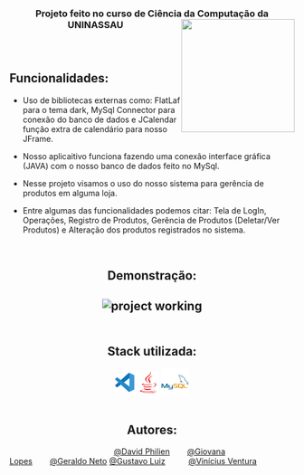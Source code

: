 
<h3 align="center"> Projeto feito no curso de Ciência da Computação da UNINASSAU <img align="right" alt"VSCODE" src="https://i.imgur.com/XUzFlKB.png" width="200" height="200"/> <h3/>

<br/>

## Funcionalidades:

- Uso de bibliotecas externas como: FlatLaf para o tema dark, MySql Connector para conexão do banco de dados e JCalendar função extra de calendário para nosso JFrame.

- Nosso aplicaitivo funciona fazendo uma conexão interface gráfica (JAVA) com o nosso banco de dados feito no MySql.

- Nesse projeto visamos o uso do nosso sistema para gerência de produtos em alguma loja.

- Entre algumas das funcionalidades podemos citar: Tela de LogIn, Operações, Registro de Produtos, Gerência de Produtos (Deletar/Ver Produtos) e Alteração dos produtos registrados no sistema.

<br/>

<h2 align="CENTER"> Demonstração: <h2/>

<div align="center">
<img src="https://i.imgur.com/exOGTat.gif" alt="project working"/>
</div>
<br/>

<h2 align="center"> Stack utilizada: </h2>

<div align="center">
    <img align="center" alt"VSCODE" src="https://raw.githubusercontent.com/devicons/devicon/1119b9f84c0290e0f0b38982099a2bd027a48bf1/icons/vscode/vscode-original.svg"   width="35" height="35"/> 
      <img align="center" alt"JAVA" src="https://raw.githubusercontent.com/devicons/devicon/1119b9f84c0290e0f0b38982099a2bd027a48bf1/icons/java/java-plain.svg" width="40" height="40"/> 
          <img align="center" alt"MYSQL" src="https://raw.githubusercontent.com/devicons/devicon/1119b9f84c0290e0f0b38982099a2bd027a48bf1/icons/mysql/mysql-original-wordmark.svg" width="50" height="50"/> 
    
</div>


<br/>

<h2 align="center"> Autores: </h2>

⠀⠀⠀⠀⠀⠀⠀⠀⠀⠀⠀⠀⠀⠀⠀⠀⠀⠀[@David Philien](https://www.github.com/davidplgomes)⠀⠀⠀[@Giovana Lopes](https://www.github.com/glopes2003)⠀⠀⠀[@Geraldo Neto](https://www.github.com/GeRa26) [@Gustavo Luiz](https://www.instagram.com/guga.luizz)⠀⠀⠀⠀[@Vinícius Ventura](https://www.github.com/vinivent)

